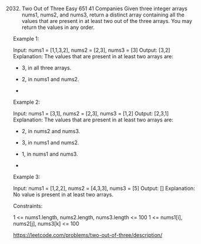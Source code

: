 2032. Two Out of Three
Easy
651
41
Companies
Given three integer arrays nums1, nums2, and nums3, return a distinct array containing all the values that are present in at least two out of the three arrays. You may return the values in any order.
 

Example 1:

Input: nums1 = [1,1,3,2], nums2 = [2,3], nums3 = [3]
Output: [3,2]
Explanation: The values that are present in at least two arrays are:
- 3, in all three arrays.
- 2, in nums1 and nums2.

- 
Example 2:

Input: nums1 = [3,1], nums2 = [2,3], nums3 = [1,2]
Output: [2,3,1]
Explanation: The values that are present in at least two arrays are:
- 2, in nums2 and nums3.
- 3, in nums1 and nums2.
- 1, in nums1 and nums3.

- 
Example 3:

Input: nums1 = [1,2,2], nums2 = [4,3,3], nums3 = [5]
Output: []
Explanation: No value is present in at least two arrays.
 

Constraints:

1 <= nums1.length, nums2.length, nums3.length <= 100
1 <= nums1[i], nums2[j], nums3[k] <= 100

https://leetcode.com/problems/two-out-of-three/description/

